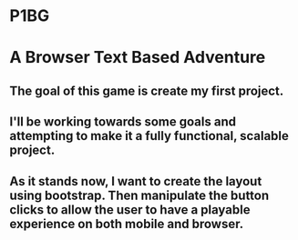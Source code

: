 # P1BG
# A Browser Text Based Adventure

## The goal of this game is create my first project.
## I'll be working towards some goals and attempting to make it a fully functional, scalable project.

## As it stands now, I want to create the layout using bootstrap. Then manipulate the button clicks to allow the user to have a playable experience on both mobile and browser.
